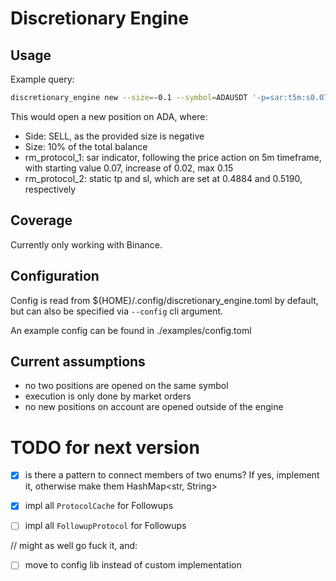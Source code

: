 # Discretionary Engine

## Usage
Example query:
```sh
discretionary_engine new --size=-0.1 --symbol=ADAUSDT '-p=sar:t5m:s0.07:i0.02:m0.15' '-p=tpsl:t0.4884:s0.5190'
```
This would open a new position on ADA, where:
- Side: SELL, as the provided size is negative
- Size: 10% of the total balance
- rm_protocol_1: sar indicator, following the price action on 5m timeframe, with starting value 0.07, increase of 0.02, max 0.15
- rm_protocol_2: static tp and sl, which are set at 0.4884 and 0.5190, respectively

## Coverage
Currently only working with Binance.

## Configuration
Config is read from ${HOME}/.config/discretionary_engine.toml by default, but can also be specified via `--config` cli argument.

An example config can be found in ./examples/config.toml

## Current assumptions
- no two positions are opened on the same symbol
- execution is only done by market orders
- no new positions on account are opened outside of the engine

# TODO for next version

- [x] is there a pattern to connect members of two enums?
    If yes, implement it, otherwise make them HashMap<str, String>

- [x] impl all `ProtocolCache` for Followups

- [ ] impl all `FollowupProtocol` for Followups

// might as well go fuck it, and:
- [ ] move to config lib instead of custom implementation
